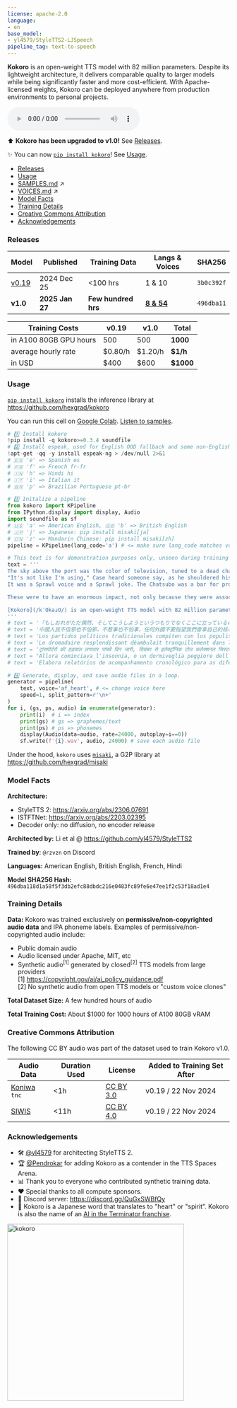 ```yaml
---
license: apache-2.0
language:
- en
base_model:
- yl4579/StyleTTS2-LJSpeech
pipeline_tag: text-to-speech
---
```

**Kokoro** is an open-weight TTS model with 82 million parameters. Despite its lightweight architecture, it delivers comparable quality to larger models while being significantly faster and more cost-efficient. With Apache-licensed weights, Kokoro can be deployed anywhere from production environments to personal projects.

<audio controls><source src="https://huggingface.co/hexgrad/Kokoro-82M/resolve/main/samples/HEARME.wav" type="audio/wav"></audio>

⬆️ **Kokoro has been upgraded to v1.0!** See [Releases](https://huggingface.co/hexgrad/Kokoro-82M#releases).

✨ You can now [`pip install kokoro`](https://github.com/hexgrad/kokoro)! See [Usage](https://huggingface.co/hexgrad/Kokoro-82M#usage).

- [Releases](#releases)
- [Usage](#usage)
- [SAMPLES.md](https://huggingface.co/hexgrad/Kokoro-82M/blob/main/SAMPLES.md) ↗️
- [VOICES.md](https://huggingface.co/hexgrad/Kokoro-82M/blob/main/VOICES.md) ↗️
- [Model Facts](#model-facts)
- [Training Details](#training-details)
- [Creative Commons Attribution](#creative-commons-attribution)
- [Acknowledgements](#acknowledgements)

### Releases

| Model | Published | Training Data | Langs & Voices | SHA256 |
| ----- | --------- | ------------- | -------------- | ------ |
| [v0.19](https://huggingface.co/hexgrad/kLegacy/tree/main/v0.19) | 2024 Dec 25 | <100 hrs | 1 & 10 | `3b0c392f` |
| **v1.0** | **2025 Jan 27** | **Few hundred hrs** | [**8 & 54**](https://huggingface.co/hexgrad/Kokoro-82M/blob/main/VOICES.md) | `496dba11` |

| Training Costs | v0.19 | v1.0 | **Total** |
| -------------- | ----- | ---- | ----- |
| in A100 80GB GPU hours | 500 | 500 | **1000** |
| average hourly rate | $0.80/h | $1.20/h | **$1/h** |
| in USD | $400 | $600 | **$1000** |

### Usage

[`pip install kokoro`](https://pypi.org/project/kokoro/) installs the inference library at https://github.com/hexgrad/kokoro

You can run this cell on [Google Colab](https://colab.research.google.com/). [Listen to samples](https://huggingface.co/hexgrad/Kokoro-82M/blob/main/SAMPLES.md).
```py
# 1️⃣ Install kokoro
!pip install -q kokoro>=0.3.4 soundfile
# 2️⃣ Install espeak, used for English OOD fallback and some non-English languages
!apt-get -qq -y install espeak-ng > /dev/null 2>&1
# 🇪🇸 'e' => Spanish es
# 🇫🇷 'f' => French fr-fr
# 🇮🇳 'h' => Hindi hi
# 🇮🇹 'i' => Italian it
# 🇧🇷 'p' => Brazilian Portuguese pt-br

# 3️⃣ Initalize a pipeline
from kokoro import KPipeline
from IPython.display import display, Audio
import soundfile as sf
# 🇺🇸 'a' => American English, 🇬🇧 'b' => British English
# 🇯🇵 'j' => Japanese: pip install misaki[ja]
# 🇨🇳 'z' => Mandarin Chinese: pip install misaki[zh]
pipeline = KPipeline(lang_code='a') # <= make sure lang_code matches voice

# This text is for demonstration purposes only, unseen during training
text = '''
The sky above the port was the color of television, tuned to a dead channel.
"It's not like I'm using," Case heard someone say, as he shouldered his way through the crowd around the door of the Chat. "It's like my body's developed this massive drug deficiency."
It was a Sprawl voice and a Sprawl joke. The Chatsubo was a bar for professional expatriates; you could drink there for a week and never hear two words in Japanese.

These were to have an enormous impact, not only because they were associated with Constantine, but also because, as in so many other areas, the decisions taken by Constantine (or in his name) were to have great significance for centuries to come. One of the main issues was the shape that Christian churches were to take, since there was not, apparently, a tradition of monumental church buildings when Constantine decided to help the Christian church build a series of truly spectacular structures. The main form that these churches took was that of the basilica, a multipurpose rectangular structure, based ultimately on the earlier Greek stoa, which could be found in most of the great cities of the empire. Christianity, unlike classical polytheism, needed a large interior space for the celebration of its religious services, and the basilica aptly filled that need. We naturally do not know the degree to which the emperor was involved in the design of new churches, but it is tempting to connect this with the secular basilica that Constantine completed in the Roman forum (the so-called Basilica of Maxentius) and the one he probably built in Trier, in connection with his residence in the city at a time when he was still caesar.

[Kokoro](/kˈOkəɹO/) is an open-weight TTS model with 82 million parameters. Despite its lightweight architecture, it delivers comparable quality to larger models while being significantly faster and more cost-efficient. With Apache-licensed weights, [Kokoro](/kˈOkəɹO/) can be deployed anywhere from production environments to personal projects.
'''
# text = '「もしおれがただ偶然、そしてこうしようというつもりでなくここに立っているのなら、ちょっとばかり絶望するところだな」と、そんなことが彼の頭に思い浮かんだ。'
# text = '中國人民不信邪也不怕邪，不惹事也不怕事，任何外國不要指望我們會拿自己的核心利益做交易，不要指望我們會吞下損害我國主權、安全、發展利益的苦果！'
# text = 'Los partidos políticos tradicionales compiten con los populismos y los movimientos asamblearios.'
# text = 'Le dromadaire resplendissant déambulait tranquillement dans les méandres en mastiquant de petites feuilles vernissées.'
# text = 'ट्रांसपोर्टरों की हड़ताल लगातार पांचवें दिन जारी, दिसंबर से इलेक्ट्रॉनिक टोल कलेक्शनल सिस्टम'
# text = "Allora cominciava l'insonnia, o un dormiveglia peggiore dell'insonnia, che talvolta assumeva i caratteri dell'incubo."
# text = 'Elabora relatórios de acompanhamento cronológico para as diferentes unidades do Departamento que propõem contratos.'

# 4️⃣ Generate, display, and save audio files in a loop.
generator = pipeline(
    text, voice='af_heart', # <= change voice here
    speed=1, split_pattern=r'\n+'
)
for i, (gs, ps, audio) in enumerate(generator):
    print(i)  # i => index
    print(gs) # gs => graphemes/text
    print(ps) # ps => phonemes
    display(Audio(data=audio, rate=24000, autoplay=i==0))
    sf.write(f'{i}.wav', audio, 24000) # save each audio file
```

Under the hood, `kokoro` uses [`misaki`](https://pypi.org/project/misaki/), a G2P library at https://github.com/hexgrad/misaki

### Model Facts

**Architecture:**
- StyleTTS 2: https://arxiv.org/abs/2306.07691
- ISTFTNet: https://arxiv.org/abs/2203.02395
- Decoder only: no diffusion, no encoder release

**Architected by:** Li et al @ https://github.com/yl4579/StyleTTS2

**Trained by**: `@rzvzn` on Discord

**Languages:** American English, British English, French, Hindi

**Model SHA256 Hash:** `496dba118d1a58f5f3db2efc88dbdc216e0483fc89fe6e47ee1f2c53f18ad1e4`

### Training Details

**Data:** Kokoro was trained exclusively on **permissive/non-copyrighted audio data** and IPA phoneme labels. Examples of permissive/non-copyrighted audio include:
- Public domain audio
- Audio licensed under Apache, MIT, etc
- Synthetic audio<sup>[1]</sup> generated by closed<sup>[2]</sup> TTS models from large providers<br/>
[1] https://copyright.gov/ai/ai_policy_guidance.pdf<br/>
[2] No synthetic audio from open TTS models or "custom voice clones"

**Total Dataset Size:** A few hundred hours of audio

**Total Training Cost:** About $1000 for 1000 hours of A100 80GB vRAM

### Creative Commons Attribution

The following CC BY audio was part of the dataset used to train Kokoro v1.0.

| Audio Data | Duration Used | License | Added to Training Set After |
| ---------- | ------------- | ------- | --------------------------- |
| [Koniwa](https://github.com/koniwa/koniwa) `tnc` | <1h | [CC BY 3.0](https://creativecommons.org/licenses/by/3.0/deed.ja) | v0.19 / 22 Nov 2024 |
| [SIWIS](https://datashare.ed.ac.uk/handle/10283/2353) | <11h | [CC BY 4.0](https://datashare.ed.ac.uk/bitstream/handle/10283/2353/license_text) | v0.19 / 22 Nov 2024 |

### Acknowledgements

- 🛠️ [@yl4579](https://huggingface.co/yl4579) for architecting StyleTTS 2.
- 🏆 [@Pendrokar](https://huggingface.co/Pendrokar) for adding Kokoro as a contender in the TTS Spaces Arena.
- 📊 Thank you to everyone who contributed synthetic training data.
- ❤️ Special thanks to all compute sponsors.
- 👾 Discord server: https://discord.gg/QuGxSWBfQy
- 🪽 Kokoro is a Japanese word that translates to "heart" or "spirit". Kokoro is also the name of an [AI in the Terminator franchise](https://terminator.fandom.com/wiki/Kokoro).

<img src="https://static0.gamerantimages.com/wordpress/wp-content/uploads/2024/08/terminator-zero-41-1.jpg" width="400" alt="kokoro" />
